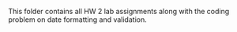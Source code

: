 This folder contains all HW 2 lab assignments along with the coding problem on date formatting and validation.
